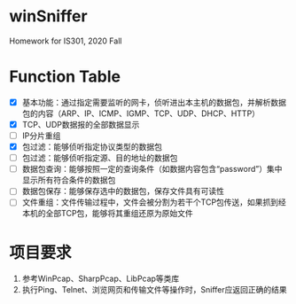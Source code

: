 # winSniffer
Homework for IS301, 2020 Fall

# Function Table
- [x] 基本功能：通过指定需要监听的网卡，侦听进出本主机的数据包，并解析数据包的内容（ARP、IP、ICMP、IGMP、TCP、UDP、DHCP、HTTP）
- [x] TCP、UDP数据报的全部数据显示
- [ ] IP分片重组
- [x] 包过滤：能够侦听指定协议类型的数据包
- [ ] 包过滤：能够侦听指定源、目的地址的数据包
- [ ] 数据包查询：能够按照一定的查询条件（如数据内容包含“password”）集中显示所有符合条件的数据包
- [ ] 数据包保存：能够保存选中的数据包，保存文件具有可读性
- [ ] 文件重组：文件传输过程中，文件会被分割为若干个TCP包传送，如果抓到经本机的全部TCP包，能够将其重组还原为原始文件

# 项目要求
1. 参考WinPcap、SharpPcap、LibPcap等类库
1. 执行Ping、Telnet、浏览网页和传输文件等操作时，Sniffer应返回正确的结果
